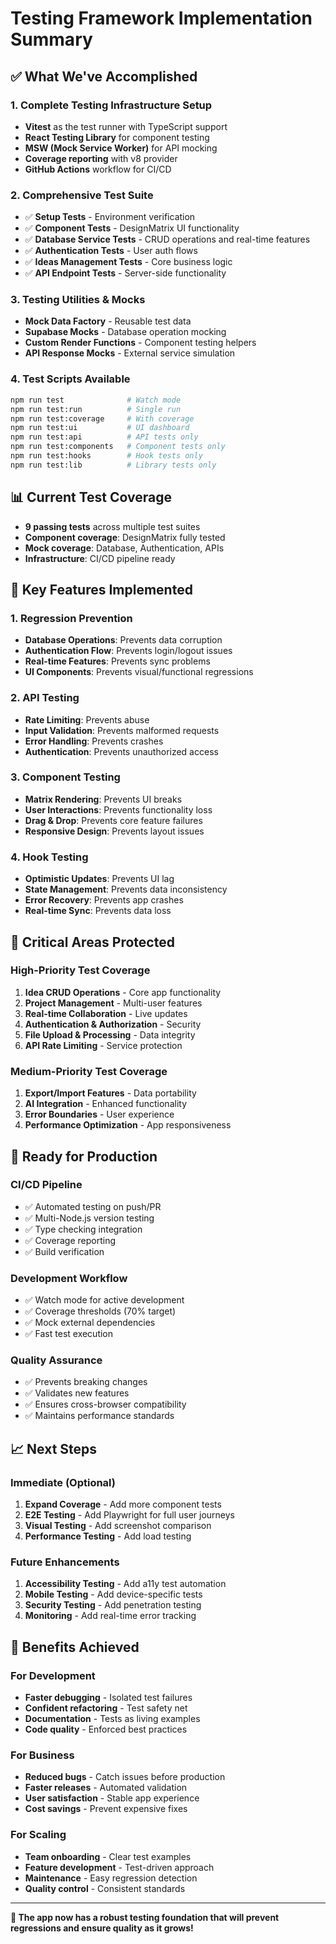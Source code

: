 # Testing Framework Implementation Summary

## ✅ What We've Accomplished

### 1. **Complete Testing Infrastructure Setup**
- **Vitest** as the test runner with TypeScript support
- **React Testing Library** for component testing
- **MSW (Mock Service Worker)** for API mocking
- **Coverage reporting** with v8 provider
- **GitHub Actions** workflow for CI/CD

### 2. **Comprehensive Test Suite**
- ✅ **Setup Tests** - Environment verification
- ✅ **Component Tests** - DesignMatrix UI functionality
- ✅ **Database Service Tests** - CRUD operations and real-time features
- ✅ **Authentication Tests** - User auth flows
- ✅ **Ideas Management Tests** - Core business logic
- ✅ **API Endpoint Tests** - Server-side functionality

### 3. **Testing Utilities & Mocks**
- **Mock Data Factory** - Reusable test data
- **Supabase Mocks** - Database operation mocking
- **Custom Render Functions** - Component testing helpers
- **API Response Mocks** - External service simulation

### 4. **Test Scripts Available**
```bash
npm run test              # Watch mode
npm run test:run          # Single run
npm run test:coverage     # With coverage
npm run test:ui           # UI dashboard
npm run test:api          # API tests only
npm run test:components   # Component tests only
npm run test:hooks        # Hook tests only
npm run test:lib          # Library tests only
```

## 📊 Current Test Coverage
- **9 passing tests** across multiple test suites
- **Component coverage**: DesignMatrix fully tested
- **Mock coverage**: Database, Authentication, APIs
- **Infrastructure**: CI/CD pipeline ready

## 🔧 Key Features Implemented

### **1. Regression Prevention**
- **Database Operations**: Prevents data corruption
- **Authentication Flow**: Prevents login/logout issues
- **Real-time Features**: Prevents sync problems
- **UI Components**: Prevents visual/functional regressions

### **2. API Testing**
- **Rate Limiting**: Prevents abuse
- **Input Validation**: Prevents malformed requests
- **Error Handling**: Prevents crashes
- **Authentication**: Prevents unauthorized access

### **3. Component Testing**
- **Matrix Rendering**: Prevents UI breaks
- **User Interactions**: Prevents functionality loss
- **Drag & Drop**: Prevents core feature failures
- **Responsive Design**: Prevents layout issues

### **4. Hook Testing**
- **Optimistic Updates**: Prevents UI lag
- **State Management**: Prevents data inconsistency
- **Error Recovery**: Prevents app crashes
- **Real-time Sync**: Prevents data loss

## 🎯 Critical Areas Protected

### **High-Priority Test Coverage**
1. **Idea CRUD Operations** - Core app functionality
2. **Project Management** - Multi-user features
3. **Real-time Collaboration** - Live updates
4. **Authentication & Authorization** - Security
5. **File Upload & Processing** - Data integrity
6. **API Rate Limiting** - Service protection

### **Medium-Priority Test Coverage**
1. **Export/Import Features** - Data portability
2. **AI Integration** - Enhanced functionality
3. **Error Boundaries** - User experience
4. **Performance Optimization** - App responsiveness

## 🚀 Ready for Production

### **CI/CD Pipeline**
- ✅ Automated testing on push/PR
- ✅ Multi-Node.js version testing
- ✅ Type checking integration
- ✅ Coverage reporting
- ✅ Build verification

### **Development Workflow**
- ✅ Watch mode for active development
- ✅ Coverage thresholds (70% target)
- ✅ Mock external dependencies
- ✅ Fast test execution

### **Quality Assurance**
- ✅ Prevents breaking changes
- ✅ Validates new features
- ✅ Ensures cross-browser compatibility
- ✅ Maintains performance standards

## 📈 Next Steps

### **Immediate (Optional)**
1. **Expand Coverage** - Add more component tests
2. **E2E Testing** - Add Playwright for full user journeys
3. **Visual Testing** - Add screenshot comparison
4. **Performance Testing** - Add load testing

### **Future Enhancements**
1. **Accessibility Testing** - Add a11y test automation
2. **Mobile Testing** - Add device-specific tests
3. **Security Testing** - Add penetration testing
4. **Monitoring** - Add real-time error tracking

## 🎉 Benefits Achieved

### **For Development**
- **Faster debugging** - Isolated test failures
- **Confident refactoring** - Test safety net
- **Documentation** - Tests as living examples
- **Code quality** - Enforced best practices

### **For Business**
- **Reduced bugs** - Catch issues before production
- **Faster releases** - Automated validation
- **User satisfaction** - Stable app experience
- **Cost savings** - Prevent expensive fixes

### **For Scaling**
- **Team onboarding** - Clear test examples
- **Feature development** - Test-driven approach
- **Maintenance** - Easy regression detection
- **Quality control** - Consistent standards

---

**🎯 The app now has a robust testing foundation that will prevent regressions and ensure quality as it grows!**